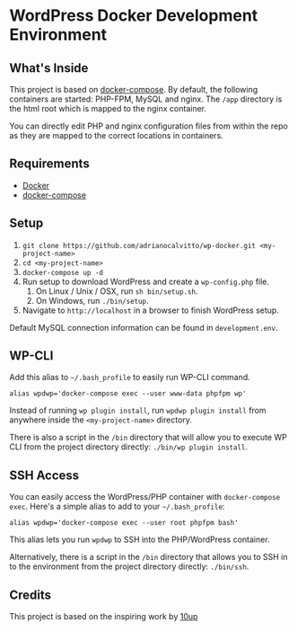 # WordPress Docker Development Environment

## What's Inside

This project is based on [docker-compose](https://docs.docker.com/compose/).
By default, the following containers are started: PHP-FPM, MySQL and nginx.
The `/app` directory is the html root which is mapped to the nginx container.

You can directly edit PHP and nginx configuration files from within the repo as they are mapped to the correct locations in containers.

## Requirements

* [Docker](https://www.docker.com/)
* [docker-compose](https://docs.docker.com/compose/)

## Setup

1. `git clone https://github.com/adrianocalvitto/wp-docker.git <my-project-name>`
2. `cd <my-project-name>`
3. `docker-compose up -d`
4. Run setup to download WordPress and create a `wp-config.php` file.
	1. On Linux / Unix / OSX, run `sh bin/setup.sh`.
	2. On Windows, run `./bin/setup`.
5. Navigate to `http://localhost` in a browser to finish WordPress setup.

Default MySQL connection information can be found in `development.env`.

## WP-CLI

Add this alias to `~/.bash_profile` to easily run WP-CLI command.

```
alias wpdwp='docker-compose exec --user www-data phpfpm wp'
```

Instead of running `wp plugin install`, run `wpdwp plugin install` from anywhere inside the `<my-project-name>` directory.

There is also a script in the `/bin` directory that will allow you to execute WP CLI from the project directory directly: `./bin/wp plugin install`.

## SSH Access

You can easily access the WordPress/PHP container with `docker-compose exec`. 
Here's a simple alias to add to your `~/.bash_profile`:

```
alias wpdwp='docker-compose exec --user root phpfpm bash'
```

This alias lets you run `wpdwp` to SSH into the PHP/WordPress container.

Alternatively, there is a script in the `/bin` directory that allows you to SSH in to the environment from the project directory directly: `./bin/ssh`.

## Credits

This project is based on the inspiring work by [10up](https://github.com/10up/)
